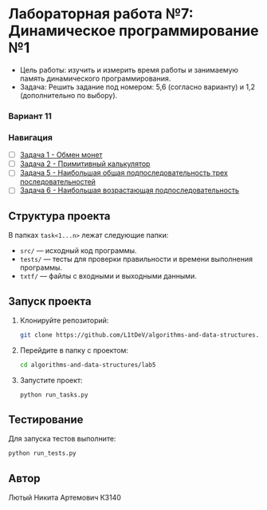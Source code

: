 # Лабораторная работа №7: Динамическое программирование №1
- Цель работы: изучить и измерить время работы и занимаемую память динамического программирования.
- Задача: Решить задание под номером: 5,6 (согласно варианту) и 1,2  (дополнительно по выбору).
### Вариант 11
### Навигация
- [ ] [Задача 1 - Обмен монет ](task1)
- [ ] [Задача 2 - Примитивный калькулятор ](task2)
- [ ] [Задача 5 - Наибольшая общая подпоследовательность трех последовательностей ](task5)
- [ ] [Задача 6 - Наибольшая возрастающая подпоследовательность](task6)

## Структура проекта
В папках `task<1...n>` лежат следующие папки:
- `src/` — исходный код программы.
- `tests/` — тесты для проверки правильности и времени выполнения программы.
- `txtf/` — файлы с входными и выходными данными.
## Запуск проекта
1. Клонируйте репозиторий:
   ```bash
   git clone https://github.com/L1tDeV/algorithms-and-data-structures.git
   ```
2. Перейдите в папку с проектом:
   ```bash
   cd algorithms-and-data-structures/lab5
   ```
3. Запустите проект:
   ```bash
   python run_tasks.py
   ```
## Тестирование
Для запуска тестов выполните:
   ```bash
   python run_tests.py
   ```
## Автор
Лютый Никита Артемович К3140
